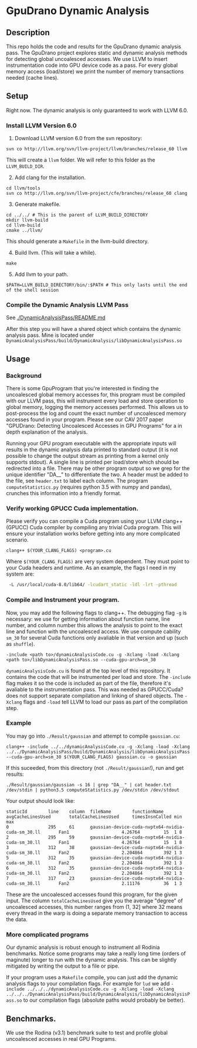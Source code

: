 # GpuDrano Dynamic Analysis

## Description
This repo holds the code and results for the GpuDrano dynamic analysis pass. The GpuDrano project explores static and dynamic analysis methods for detecting global uncoalesced accesses. We use LLVM to insert instrumentation code into GPU device code as a pass. For every global memory access (load/store) we print the number of memory transactions needed (cache lines).

## Setup

Right now. The dynamic analysis is only guaranteed to work with LLVM 6.0.

### Install LLVM Version 6.0

1. Download LLVM version 6.0 from the svn repository:
```shell
svn co http://llvm.org/svn/llvm-project/llvm/branches/release_60 llvm
```

This will create a `llvm` folder. We will refer to this folder as the `LLVM_BUILD_DIR`.

2. Add clang for the installation.
```shell
cd llvm/tools
svn co http://llvm.org/svn/llvm-project/cfe/branches/release_60 clang
```

3. Generate makefile.

```shell
cd ../../ # This is the parent of LLVM_BUILD_DIRECTORY
mkdir llvm-build
cd llvm-build
cmake ../llvm/
```

This should generate a `Makefile` in the llvm-build directory.

4. Build llvm. (This will take a while).
```shell
make
```

5. Add llvm to your path.
```shell
$PATH=LLVM_BUILD_DIRECTORY/bin/:$PATH # This only lasts until the end of the shell session
```

### Compile the Dynamic Analysis LLVM Pass
See [./DynamicAnalysisPass/README.md](https://github.com/upenn-acg/gpuDranoDynamicAnalysis/blob/master/DynamicAnalysisPass/README.md)

After this step you will have a shared object which contains the dynamic analysis pass. Mine is located under `DynamicAnalysisPass/build/DynamicAnalysis/libDynamicAnalysisPass.so`


## Usage

### Background
There is some GpuProgram that you're interested in finding the uncoalesced global memory accesses for, this program must be compiled with our LLVM pass, this will instrument every load and store operation to global memory, logging the memory accesses performed. This allows us to post-process the log and count the exact number of uncoalesced memory accesses found in your program. Please see our CAV 2017 paper "GPUDrano: Detecting Uncoalesced Accesses in GPU Programs" for a in depth explanation of the analysis.


Running your GPU program executable with the appropriate inputs will results in the dynamic analysis data printed to standard output (it is not possible to change the output stream as printing from a kernel only supports stdout). A single line is printed per load/store which should be redirected into a file. There may be other program output so we grep for the unique identifier "DA__" to differentiate the two. A header must be added to the file, see `header.txt` to label each column. The program `computeStatistics.py` (requires python 3.5 with numpy and pandas), crunches this information into a friendly format.

### Verify working GPUCC Cuda implementation.

Please verify you can compile a Cuda program using your LLVM clang++ (GPUCC) Cuda compiler by compiling any trivial Cuda program. This will ensure your installation works before getting into any more complicated scenario.

```
clang++ $(YOUR_CLANG_FLAGS) <program>.cu
```

Where `$(YOUR_CLANG_FLAGS)` are very system dependent. They must point to your Cuda headers and runtime. As an example, the flags I need in my system are:
```bash
 -L /usr/local/cuda-8.0/lib64/ -lcudart_static -ldl -lrt -pthread
```

### Compile and Instrument your program.

Now, you may add the following flags to clang++. The debugging flag `-g` is necessary: we use for getting information about function name, line number, and column number this allows the analysis to point to the exact line and function with the uncoalesced access. We use compute cability `sm_30` for several Cuda functions only avaliable in that version and up (such as `shuffle`).

```
-include <path to>/dynamicAnalysisCode.cu -g -Xclang -load -Xclang <path to>/libDynamicAnalysisPass.so --cuda-gpu-arch=sm_30
```

`dynamicAnalysisCode.cu` is found at the top level of this repository. It contains the code that will be instrumented per load and store. The `-include` flag makes it so the code is included as part of the file, therefore it's avaliable to the instrumentation pass. This was needed as GPUCC/Cuda? does not support separate compilation and linking of shared objects. The `-Xclang` flags and `-load` tell LLVM to load our pass as part of the compilation step.

### Example

You may go into `./Result/gaussian` and attempt to compile `gaussian.cu`:
```
clang++ -include ../../dynamicAnalysisCode.cu -g -Xclang -load -Xclang ../../DynamicAnalysisPass/build/DynamicAnalysis/libDynamicAnalysisPass.so --cuda-gpu-arch=sm_30 $(YOUR_CLANG_FLAGS) gaussian.cu -o gaussian
```

If this suceeded, from this directory (not `./Result/gaussian`!), run and get results:
```
./Result/gaussian/gaussian -s 16 | grep "DA__" | cat header.txt /dev/stdin | python3.5 computeStatistics.py /dev/stdin /dev/stdout
```

Your output should look like:
```
staticId        line    column  fileName        functionName    avgCacheLinesUsed       totalCacheLinesUsed     timesInsnCalled min max
0               295     61      gaussian-device-cuda-nvptx64-nvidia-cuda-sm_30.ll       Fan1                    4.26764         15  1 8
2               295     59      gaussian-device-cuda-nvptx64-nvidia-cuda-sm_30.ll       Fan1                    4.26764         15  1 8
3               312     38      gaussian-device-cuda-nvptx64-nvidia-cuda-sm_30.ll       Fan2                    2.204864        392 1 3
5               312     35      gaussian-device-cuda-nvptx64-nvidia-cuda-sm_30.ll       Fan2                    2.204864        392 1 3
6               312     35      gaussian-device-cuda-nvptx64-nvidia-cuda-sm_30.ll       Fan2                    2.204864        392 1 3
7               317     23      gaussian-device-cuda-nvptx64-nvidia-cuda-sm_30.ll       Fan2                    2.11176         36  1 3
```
These are the uncoalesced accesses found this program, for the given input. The column `totalCacheLinesUsed` give you the average "degree" of uncoalesced accesses, this number ranges from (1, 32] where 32 means every thread in the warp is doing a separate memory transaction to access the data.

### More complicated programs
Our dynamic analysis is robust enough to instrument all Rodinia benchmarks. Notice some programs may take a really long time (orders of maginute) longer to run with the dynamic analysis. This can be slightly mitigated by writing the output to a file or pipe.

If your program uses a `Makefile` compile, you can just add the dynamic analysis flags to your compilation flags. For example for `lud` we add `-include ../../../dynamicAnalysisCode.cu -g -Xclang -load -Xclang ../../../DynamicAnalysisPass/build/DynamicAnalysis/libDynamicAnalysisPass.so` to our compilation flags (absolute paths would probably be better).

## Benchmarks.
We use the Rodina (v3.1) benchmark suite to test and profile global uncoalesced accesses in real GPU Programs.
